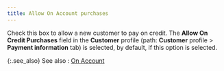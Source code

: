```yaml
---
title: Allow On Account purchases
---
```



Check this box to allow a new customer to pay on credit. The **Allow 
 On Credit Purchases** field in the **Customer** profile (path: **Customer** profile  > **Payment information** tab)  is selected, by default, if this option is selected.


{:.see_also}
See also
: [On Account](JavaScript:RelatedTopics1.Click())<!--Metadata type="DesignerControl" startspan
<object CLASSID="clsid:ADB880A6-D8FF-11CF-9377-00AA003B7A11"
	ID=RelatedTopics1
	TYPE="application/x-oleobject">
</object>-->

<object classid="clsid:ADB880A6-D8FF-11CF-9377-00AA003B7A11" id="RelatedTopics1" type="application/x-oleobject"> 
 <param name="Command" value="Related Topics">
<param name="Window" value="second">
<param name="Item1" value="On Account;{{site.mc_chm}}/misc/on_account.html">
</object><!--Metadata type="DesignerControl" endspan-->
